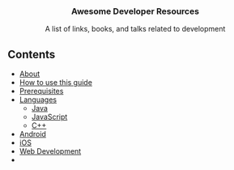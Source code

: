 <h3 align="center"> Awesome Developer Resources </h3>
<p align="center"> A list of links, books, and talks related to development </p>

## Contents

- [About](#about)
- [How to use this guide](#how-to-use-this-guide)
- [Prerequisites](#prerequisites)
- [Languages](#languages)
    - [Java](#java)
    - [JavaScript](#javascript)
    - [C++](#c++)
- [Android](#android)
- [iOS](#ios)
- [Web Development](#web-development)
- 
